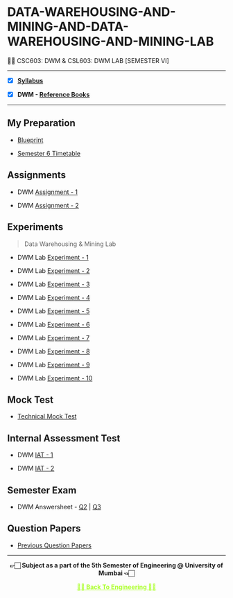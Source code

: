 # DATA-WAREHOUSING-AND-MINING-AND-DATA-WAREHOUSING-AND-MINING-LAB
 👍🏻 CSC603: DWM & CSL603: DWM LAB [SEMESTER VI]

---
 
 - [X] **[Syllabus](https://github.com/Amey-Thakur/DATA-WAREHOUSING-AND-MINING-AND-DATA-WAREHOUSING-AND-MINING-LAB/blob/main/Syllabus/TE%20BE%20Comp%20Engg%20CBCGS%20Syllabus.pdf)**
 
 - [X] **DWM - [Reference Books](https://github.com/Amey-Thakur/DATA-WAREHOUSING-AND-MINING-AND-DATA-WAREHOUSING-AND-MINING-LAB/tree/main/Reference%20Books)**

---

## My Preparation
 
 - [Blueprint](https://github.com/Amey-Thakur/DATA-WAREHOUSING-AND-MINING-AND-DATA-WAREHOUSING-AND-MINING-LAB/blob/main/Blueprint%20(DWM).png)
 
 - [Semester 6 Timetable](https://github.com/Amey-Thakur/DATA-WAREHOUSING-AND-MINING-AND-DATA-WAREHOUSING-AND-MINING-LAB/blob/main/SEMESTER%20VI.jpeg)


## Assignments
 
 - DWM [Assignment - 1](https://github.com/Amey-Thakur/DATA-WAREHOUSING-AND-MINING-AND-DATA-WAREHOUSING-AND-MINING-LAB/blob/main/Assignments/Amey_B-50_DWM_Assignment-1.pdf)
 
 - DWM [Assignment - 2](https://github.com/Amey-Thakur/DATA-WAREHOUSING-AND-MINING-AND-DATA-WAREHOUSING-AND-MINING-LAB/blob/main/Assignments/Amey_B-50_DWM_Assignment-2.pdf)


## Experiments
 
 >Data Warehousing & Mining Lab

 - DWM Lab [Experiment - 1](https://github.com/Amey-Thakur/DATA-WAREHOUSING-AND-MINING-AND-DATA-WAREHOUSING-AND-MINING-LAB/blob/main/Experiments/Amey_B-50_DWM_Lab_Experiment-1.pdf)
 
 - DWM Lab [Experiment - 2](https://github.com/Amey-Thakur/DATA-WAREHOUSING-AND-MINING-AND-DATA-WAREHOUSING-AND-MINING-LAB/blob/main/Experiments/Amey_B-50_DWM_Lab_Experiment-2.pdf)
 
 - DWM Lab [Experiment - 3](https://github.com/Amey-Thakur/DATA-WAREHOUSING-AND-MINING-AND-DATA-WAREHOUSING-AND-MINING-LAB/blob/main/Experiments/Amey_B-50_DWM_Lab_Experiment-3.pdf)
 
 - DWM Lab [Experiment - 4](https://github.com/Amey-Thakur/DATA-WAREHOUSING-AND-MINING-AND-DATA-WAREHOUSING-AND-MINING-LAB/blob/main/Experiments/Amey_B-50_DWM_Lab_Experiment-4.pdf)
 
 - DWM Lab [Experiment - 5](https://github.com/Amey-Thakur/DATA-WAREHOUSING-AND-MINING-AND-DATA-WAREHOUSING-AND-MINING-LAB/blob/main/Experiments/Amey_B-50_DWM_Lab_Experiment-5.pdf)
 
 - DWM Lab [Experiment - 6](https://github.com/Amey-Thakur/DATA-WAREHOUSING-AND-MINING-AND-DATA-WAREHOUSING-AND-MINING-LAB/blob/main/Experiments/Amey_B-50_DWM_Lab_Experiment-6.pdf)
 
 - DWM Lab [Experiment - 7](https://github.com/Amey-Thakur/DATA-WAREHOUSING-AND-MINING-AND-DATA-WAREHOUSING-AND-MINING-LAB/blob/main/Experiments/Amey_B-50_DWM_Lab_Experiment-7.pdf)
 
 - DWM Lab [Experiment - 8](https://github.com/Amey-Thakur/DATA-WAREHOUSING-AND-MINING-AND-DATA-WAREHOUSING-AND-MINING-LAB/blob/main/Experiments/Amey_B-50_DWM_Lab_Experiment-8.pdf)
 
 - DWM Lab [Experiment - 9](https://github.com/Amey-Thakur/DATA-WAREHOUSING-AND-MINING-AND-DATA-WAREHOUSING-AND-MINING-LAB/blob/main/Experiments/Amey_B-50_DWM_Lab_Experiment-9.pdf)
 
 - DWM Lab [Experiment - 10](https://github.com/Amey-Thakur/DATA-WAREHOUSING-AND-MINING-AND-DATA-WAREHOUSING-AND-MINING-LAB/blob/main/Experiments/Amey_B-50_DWM_Lab_Experiment-10.pdf)


## Mock Test
 
 - [Technical Mock Test](https://github.com/Amey-Thakur/DATA-WAREHOUSING-AND-MINING-AND-DATA-WAREHOUSING-AND-MINING-LAB/blob/main/Technical%20Mock%20Test-%20For%20Terna%20Engineering%20College%20by%20Campus%20Corners!.pdf)


## Internal Assessment Test
 
 - DWM [IAT - 1](https://github.com/Amey-Thakur/DATA-WAREHOUSING-AND-MINING-AND-DATA-WAREHOUSING-AND-MINING-LAB/blob/main/Internal%20Assessment%20Test/Amey_B-50_DWM_IAT-1.pdf)
 
 - DWM [IAT - 2](https://github.com/Amey-Thakur/DATA-WAREHOUSING-AND-MINING-AND-DATA-WAREHOUSING-AND-MINING-LAB/blob/main/Internal%20Assessment%20Test/AMEY_B-50_DWM_IAT-2.pdf)


## Semester Exam
 
 - DWM Answersheet - [Q2](https://github.com/Amey-Thakur/DATA-WAREHOUSING-AND-MINING-AND-DATA-WAREHOUSING-AND-MINING-LAB/blob/main/Semester%20Exam/Q2_61021145_DWM.pdf) | [Q3](https://github.com/Amey-Thakur/DATA-WAREHOUSING-AND-MINING-AND-DATA-WAREHOUSING-AND-MINING-LAB/blob/main/Semester%20Exam/Q3_61021145_DWM.pdf)


## Question Papers
 
 - [Previous Question Papers](https://github.com/Amey-Thakur/DATA-WAREHOUSING-AND-MINING-AND-DATA-WAREHOUSING-AND-MINING-LAB/tree/main/Question%20Papers)

---

<p align="center"> <b> 👉🏻 Subject as a part of the 5th Semester of Engineering @ University of Mumbai 👈🏻 <b> </p>
 
<p align="center"><a href='https://github.com/Amey-Thakur/ACHIEVEMENTS#engineering', style='color: greenyellow;'> ✌🏻 Back To Engineering ✌🏻</p>
